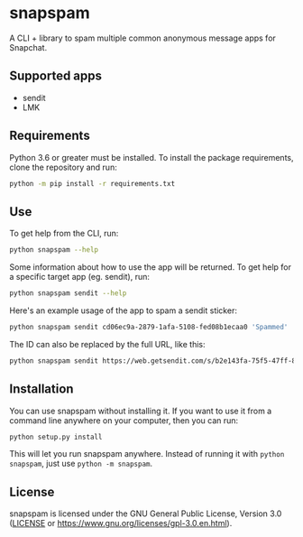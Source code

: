 # snapspam

A CLI + library to spam multiple common anonymous message apps for Snapchat.

## Supported apps

- sendit
- LMK

## Requirements

Python 3.6 or greater must be installed.
To install the package requirements, clone the repository and run:

```sh
python -m pip install -r requirements.txt
```

## Use

To get help from the CLI, run:

```sh
python snapspam --help
```

Some information about how to use the app will be returned.
To get help for a specific target app (eg. sendit), run:

```sh
python snapspam sendit --help
```

Here's an example usage of the app to spam a sendit sticker:

```sh
python snapspam sendit cd06ec9a-2879-1afa-5108-fed08b1ecaa0 'Spammed'
```

The ID can also be replaced by the full URL, like this:

```sh
python snapspam sendit https://web.getsendit.com/s/b2e143fa-75f5-47ff-80ec-4fb366b336cc 'Spammed'
```

## Installation

You can use snapspam without installing it.
If you want to use it from a command line anywhere on your computer,
then you can run:

```sh
python setup.py install
```

This will let you run snapspam anywhere.
Instead of running it with `python snapspam`, just use `python -m snapspam`.

## License

snapspam is licensed under the GNU General Public License, Version 3.0
([LICENSE](LICENSE) or <https://www.gnu.org/licenses/gpl-3.0.en.html>).
